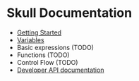 # Skull Documentation

* [Getting Started](./getting_started.md)
* [Variables](./variables.md)
* Basic expressions (TODO)
* Functions (TODO)
* Control Flow (TODO)
* [Developer API documentation](/docs/skull/)
